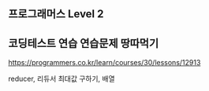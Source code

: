 ## 프로그래머스 Level 2

## 코딩테스트 연습 연습문제 땅따먹기

https://programmers.co.kr/learn/courses/30/lessons/12913

reducer, 리듀서 최대값 구하기, 배열
